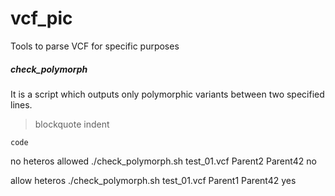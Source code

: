 vcf_pic
=======

Tools to parse VCF for specific purposes

##### check_polymorph

It is a script which outputs only polymorphic variants between two specified lines.

> blockquote
    indent
    
`code`

no heteros allowed
./check_polymorph.sh test_01.vcf Parent2 Parent42 no

allow heteros
./check_polymorph.sh test_01.vcf Parent1 Parent42 yes
